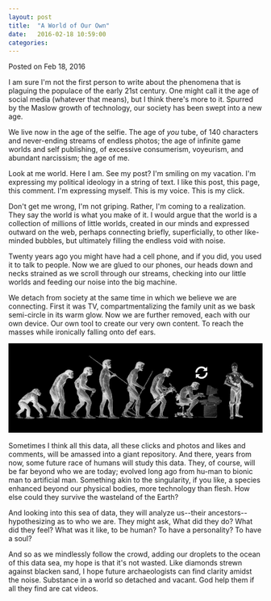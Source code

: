 ```yaml
---
layout: post
title:  "A World of Our Own"
date:   2016-02-18 10:59:00
categories:
---
```

<div class=”postmetadata”>
  Posted on <span class=”updated”>Feb 18, 2016</span>
</div>

I am sure I'm not the first person to write about the phenomena that is plaguing the populace of the early 21st century. One might call it the age of social media (whatever that means), but I think there's more to it. Spurred by the Maslow growth of technology, our society has been swept into a new age.

We live now in the age of the selfie. The age of _you_ tube, of 140 characters and never-ending streams of endless photos; the age of infinite game worlds and self publishing, of excessive consumerism, voyeurism, and abundant narcissism; the age of me.

Look at me world. Here I am. See my post? I'm smiling on my vacation. I'm expressing my political ideology in a string of text. I like this post, this page, this comment. I'm expressing myself. This is my voice. This is my click.

Don't get me wrong, I'm not griping. Rather, I'm coming to a realization. They say the world is what you make of it. I would argue that the world is a collection of millions of little worlds, created in our minds and expressed outward on the web, perhaps connecting briefly, superficially, to other like-minded bubbles, but ultimately filling the endless void with noise.

Twenty years ago you might have had a cell phone, and if you did, you used it to talk to people. Now we are glued to our phones, our heads down and necks strained as we scroll through our streams, checking into our little worlds and feeding our noise into the big machine.

We detach from society at the same time in which we believe we are connecting. First it was TV, compartmentalizing the family unit as we bask semi-circle in its warm glow. Now we are further removed, each with our own device. Our own tool to create our very own content. To reach the masses while ironically falling onto def ears.

<a href='http://www.cre84me.info/essay-the-singularity/' target='_blank'>![Singularity C3PO][singularity-c3po]</a>

Sometimes I think all this data, all these clicks and photos and likes and comments, will be amassed into a giant repository. And there, years from now, some future race of humans will study this data. They, of course, will be far beyond who we are today; evolved long ago from hu-man to bionic man to artificial man. Something akin to the singularity, if you like, a species enhanced beyond our physical bodies, more technology than flesh. How else could they survive the wasteland of the Earth?

And looking into this sea of data, they will analyze us--their ancestors--hypothesizing as to who we are. They might ask, What did they do? What did they feel? What was it like, to be human? To have a personality? To have a soul?

And so as we mindlessly follow the crowd, adding our droplets to the ocean of this data sea, my hope is that it's not wasted. Like diamonds strewn against blacken sand, I hope future archaeologists can find clarity amidst the noise. Substance in a world so detached and vacant. God help them if all they find are cat videos.

[singularity-c3po]: /images/singularity-c3po.jpg
